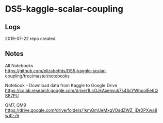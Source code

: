# DS5-kaggle-scalar-coupling

## Logs
2019-07-22 repo created

## Notes 
All Notebooks  
https://github.com/elizabethts/DS5-kaggle-scalar-coupling/tree/master/notebooks 

Notebook - Download data from Kaggle to Google Drive  
https://colab.research.google.com/drive/1LcOJkAxenvuk7s4ScYWhoolEe6QS87PU  

QM7, QM9  
https://drive.google.com/drive/folders/1kmQmUeMxgVOsdZWZ_jDr0PXwa8w4t-7e   
